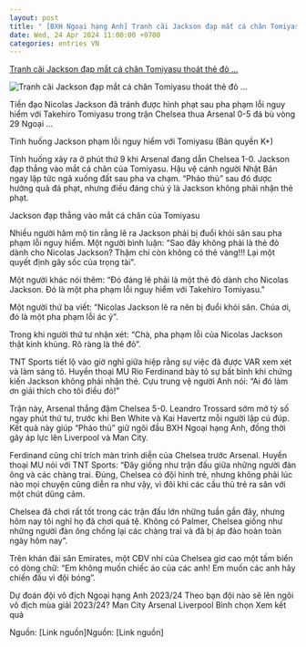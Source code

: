 ```yaml
---
layout: post
title: " [BXH Ngoại hạng Anh] Tranh cãi Jackson đạp mắt cá chân Tomiyasu thoát thẻ đỏ ..."
date: Wed, 24 Apr 2024 11:00:00 +0700
categories: entries VN
---
```

[Tranh cãi Jackson đạp mắt cá chân Tomiyasu thoát thẻ đỏ ...](https://www.24h.com.vn/bong-da/tranh-cai-jackson-dap-mat-ca-chan-tomiyasu-thoat-the-do-ferdinand-bat-binh-c48a1562361.html)

![Tranh cãi Jackson đạp mắt cá chân Tomiyasu thoát thẻ đỏ ...](https://icdn.24h.com.vn/upload/2-2024/images/2024-04-24/3-1200-1713918437-6-width1200height628-watermark.jpg)

Tiền đạo Nicolas Jackson đã tránh được hình phạt sau pha phạm lỗi nguy hiểm với Takehiro Tomiyasu trong trận Chelsea thua Arsenal 0-5 đá bù vòng 29 Ngoại ...

Tình huống Jackson phạm lỗi nguy hiểm với Tomiyasu (Bản quyền K+)

Tính huống xảy ra ở phút thứ 9 khi Arsenal đang dẫn Chelsea 1-0. Jackson đạp thẳng vào mắt cá chân của Tomiyasu. Hậu vệ cánh người Nhật Bản ngay lập tức ngã xuống đất sau pha va chạm. “Pháo thủ” sau đó được hưởng quả đá phạt, nhưng điều đáng chú ý là Jackson không phải nhận thẻ phạt.

Jackson đạp thẳng vào mắt cá chân của Tomiyasu

Nhiều người hâm mộ tin rằng lẽ ra Jackson phải bị đuổi khỏi sân sau pha phạm lỗi nguy hiểm. Một người bình luận: “Sao đây không phải là thẻ đỏ dành cho Nicolas Jackson? Thậm chí còn không có thẻ vàng!!! Lại một quyết định gây sốc của trọng tài”.

Một người khác nói thêm: “Đó đáng lẽ phải là một thẻ đỏ dành cho Nicolas Jackson. Đó là một pha phạm lỗi nguy hiểm với Takehiro Tomiyasu."

Một người thứ ba viết: “Nicolas Jackson lẽ ra nên bị đuổi khỏi sân. Chúa ơi, đó là một pha phạm lỗi ác ý”.

Trong khi người thứ tư nhận xét: “Chà, pha phạm lỗi của Nicolas Jackson thật kinh khủng. Rõ ràng là thẻ đỏ”.

TNT Sports tiết lộ vào giờ nghỉ giữa hiệp rằng sự việc đã được VAR xem xét và làm sáng tỏ. Huyền thoại MU Rio Ferdinand bày tỏ sự bất bình khi chứng kiến Jackson không phải nhận thẻ. Cựu trung vệ người Anh nói: “Ai đó làm ơn giải thích cho tôi điều đó!”

Trận này, Arsenal thắng đậm Chelsea 5-0. Leandro Trossard sớm mở tỷ số ngay phút thứ tư, trước khi Ben White và Kai Havertz mỗi người lập cú đúp. Kết quả này giúp “Pháo thủ” giữ ngôi đầu BXH Ngoại hạng Anh, đồng thời gây áp lực lên Liverpool và Man City.

Ferdinand cũng chỉ trích màn trình diễn của Chelsea trước Arsenal. Huyền thoại MU nói với TNT Sports: “Đây giống như trận đấu giữa những người đàn ông và các chàng trai. Đúng, Chelsea có đội hình trẻ, nhưng không phải lúc nào mọi chuyện cũng diễn ra như vậy, vì đôi khi các cầu thủ trẻ ra sân với một chút dũng cảm.

Chelsea đã chơi rất tốt trong các trận đấu lớn những tuần gần đây, nhưng hôm nay tôi nghĩ họ đã chơi quá tệ. Không có Palmer, Chelsea giống như những người đàn ông chống lại các chàng trai và đã bị áp đảo hoàn toàn ngày hôm nay”.

Trên khán đài sân Emirates, một CĐV nhí của Chelsea giơ cao một tấm biển có dòng chữ: “Em không muốn chiếc áo của các anh! Em muốn các anh hãy chiến đấu vì đội bóng”.

Dự đoán đội vô địch Ngoại hạng Anh 2023/24 Theo bạn đội nào sẽ lên ngôi vô địch mùa giải 2023/24? Man City Arsenal Liverpool Bình chọn Xem kết quả

Nguồn: [Link nguồn]Nguồn: [Link nguồn]

